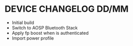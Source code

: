 # DEVICE CHANGELOG DD/MM 
- Initial build
- Switch to AOSP Bluetooth Stack
- Apply fp boost when is authenticated
- Import power profile 
